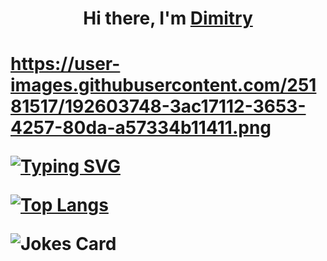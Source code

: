 <h1 align="center">Hi there, I'm <a href="https://github.com/PinJron" target="_blank">Dimitry</a><h1>

https://user-images.githubusercontent.com/25181517/192603748-3ac17112-3653-4257-80da-a57334b11411.png

[![Typing SVG](https://readme-typing-svg.herokuapp.com?color=%2336BCF7&lines=Student,+developer)](https://github.com/PinJron)

[![Top Langs](https://github-readme-stats.vercel.app/api/top-langs/?username=PinJron&layout=compact)](https://github.com/anuraghazra/github-readme-stats)

![Jokes Card](https://readme-jokes.vercel.app/api)

